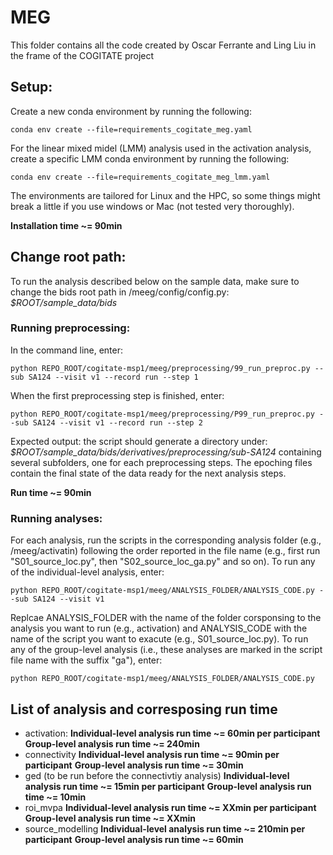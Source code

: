 # MEG
This folder contains all the code created by Oscar Ferrante and Ling Liu in the frame of the COGITATE project

## Setup:
Create a new conda environment by running the following:
```
conda env create --file=requirements_cogitate_meg.yaml
```
For the linear mixed midel (LMM) analysis used in the activation analysis, create a specific LMM conda environment by running the following:
```
conda env create --file=requirements_cogitate_meg_lmm.yaml
```
The environments are tailored for Linux and the HPC, so some things might break a little if you use windows or Mac 
(not tested very thoroughly).

**Installation time ~= 90min**

## Change root path:
To run the analysis described below on the sample data, make sure to change the bids root path in /meeg/config/config.py:
*$ROOT/sample_data/bids*

### Running preprocessing:
In the command line, enter:
```
python REPO_ROOT/cogitate-msp1/meeg/preprocessing/99_run_preproc.py --sub SA124 --visit v1 --record run --step 1
```
When the first preprocessing step is finished, enter:
```
python REPO_ROOT/cogitate-msp1/meeg/preprocessing/P99_run_preproc.py --sub SA124 --visit v1 --record run --step 2
```
Expected output: the script should generate a directory under:
*$ROOT/sample_data/bids/derivatives/preprocessing/sub-SA124*
containing several subfolders, one for each preprocessing steps. The epoching files contain the final state of 
the data ready for the next analysis steps.

**Run time ~= 90min**

### Running analyses:
For each analysis, run the scripts in the corresponding analysis folder (e.g., /meeg/activatin) following the order
reported in the file name (e.g., first run "S01_source_loc.py", then "S02_source_loc_ga.py" and so on).
To run any of the individual-level analysis, enter:
```
python REPO_ROOT/cogitate-msp1/meeg/ANALYSIS_FOLDER/ANALYSIS_CODE.py --sub SA124 --visit v1
```
Replcae ANALYSIS_FOLDER with the name of the folder corsponsing to the analysis you want to run (e.g., activation)
and ANALYSIS_CODE with the name of the script you want to exacute (e.g., S01_source_loc.py).
To run any of the group-level analysis (i.e., these analyses are marked in the script file name with the suffix "ga"), enter:
```
python REPO_ROOT/cogitate-msp1/meeg/ANALYSIS_FOLDER/ANALYSIS_CODE.py
```

## List of analysis and corresposing run time
- activation:
**Individual-level analysis run time ~= 60min per participant**
**Group-level analysis run time ~= 240min**
- connectivity
**Individual-level analysis run time ~= 90min per participant**
**Group-level analysis run time ~= 30min**
- ged (to be run before the connectivtiy analysis)
**Individual-level analysis run time ~= 15min per participant**
**Group-level analysis run time ~= 10min**
- roi_mvpa
**Individual-level analysis run time ~= XXmin per participant**
**Group-level analysis run time ~= XXmin**
- source_modelling
**Individual-level analysis run time ~= 210min per participant**
**Group-level analysis run time ~= 60min**
